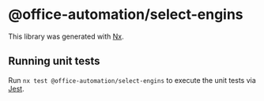 # @office-automation/select-engins

This library was generated with [Nx](https://nx.dev).

## Running unit tests

Run `nx test @office-automation/select-engins` to execute the unit tests via [Jest](https://jestjs.io).
